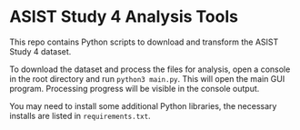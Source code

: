 # ASIST Study 4 Analysis Tools

This repo contains Python scripts to download and transform the ASIST Study 4 dataset.

To download the dataset and process the files for analysis, open a console in the root directory and run `python3 main.py`. This will open the main GUI program. Processing progress will be visible in the console output.

You may need to install some additional Python libraries, the necessary installs are listed in `requirements.txt`.

